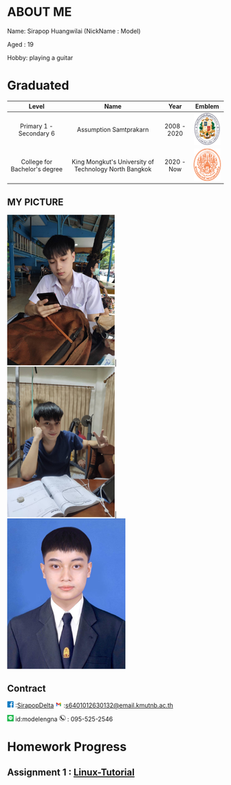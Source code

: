 # ABOUT ME
Name: Sirapop Huangwilai (NickName : Model)

Aged : 19

Hobby: playing a guitar 

# Graduated
Level | Name | Year | Emblem
:---:|:----:|:----: | -
Primary 1 - Secondary 6 | Assumption Samtprakarn | 2008 - 2020 | <img src="/photo/Me/Logo_ACSP.png" alt="Cute_boy" width="75" height="75"/>
College for Bachelor's degree | King Mongkut's University of Technology North Bangkok | 2020 - Now |<img src="/photo/Me/Seal_of_KMUTNB.svg.png" alt="Cute_boy" width="75" height="75"/>

## MY PICTURE
<img src="89A5B02F-567A-47B1-BF45-5FD1DC1D20C3.jpeg" alt="Cute_boy" width="250" height="350"/>|<img src="/photo/Me/IMG_4362.JPG" alt="V_boy" width="250" height="350"/>|<img src="/photo/Me/IMG_4433.JPG" alt="kittyboy" width="275" height="350"/>

## Contract
<img src="A117DF32-30E0-415A-84CF-3349E05971E1.png" alt="A117DF32-30E0-415A-84CF-3349E05971E1" width="15" height="15"/> :[SirapopDelta](https://web.facebook.com/profile.php?id=100017003479477)
<img src="4704F764-39A7-46D6-A54A-572255CAF976.png" alt="4704F764-39A7-46D6-A54A-572255CAF976" width="15" height="15"/> :[s6401012630132@email.kmutnb.ac.th](mailto:s6401012630132@email.kmutnb.ac.th)

<img src="AFCC47CB-ECF9-4EB5-B102-F4ABBCA49017.png" alt="line" width="15" height="15"/> id:modelengna
<img src="F2C6F2CF-1D32-4B7C-8A96-694B54DA9E94.png" alt="Tel" width="15" height="15"/> : 095-525-2546

# Homework Progress

## Assignment 1 : [Linux-Tutorial](https://sirapopmodel.github.io/linux_tutorial.html)
